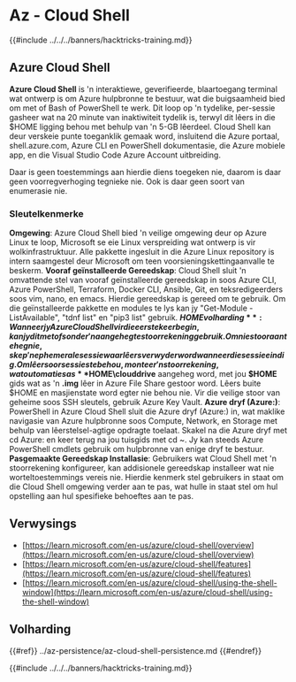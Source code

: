 # Az - Cloud Shell

{{#include ../../../banners/hacktricks-training.md}}

## Azure Cloud Shell

**Azure Cloud Shell** is 'n interaktiewe, geverifieerde, blaartoegang terminal wat ontwerp is om Azure hulpbronne te bestuur, wat die buigsaamheid bied om met of Bash of PowerShell te werk. Dit loop op 'n tydelike, per-sessie gasheer wat na 20 minute van inaktiwiteit tydelik is, terwyl dit lêers in die $HOME ligging behou met behulp van 'n 5-GB lêerdeel. Cloud Shell kan deur verskeie punte toeganklik gemaak word, insluitend die Azure portaal, shell.azure.com, Azure CLI en PowerShell dokumentasie, die Azure mobiele app, en die Visual Studio Code Azure Account uitbreiding.

Daar is geen toestemmings aan hierdie diens toegeken nie, daarom is daar geen voorregverhoging tegnieke nie. Ook is daar geen soort van enumerasie nie.

### Sleutelkenmerke

**Omgewing**: Azure Cloud Shell bied 'n veilige omgewing deur op Azure Linux te loop, Microsoft se eie Linux verspreiding wat ontwerp is vir wolkinfrastruktuur. Alle pakkette ingesluit in die Azure Linux repository is intern saamgestel deur Microsoft om teen voorsieningskettingaanvalle te beskerm.
**Vooraf geïnstalleerde Gereedskap**: Cloud Shell sluit 'n omvattende stel van vooraf geïnstalleerde gereedskap in soos Azure CLI, Azure PowerShell, Terraform, Docker CLI, Ansible, Git, en teksredigeerders soos vim, nano, en emacs. Hierdie gereedskap is gereed om te gebruik. Om die geïnstalleerde pakkette en modules te lys kan jy "Get-Module -ListAvailable", "tdnf list" en "pip3 list" gebruik.
**$HOME volharding**: Wanneer jy Azure Cloud Shell vir die eerste keer begin, kan jy dit met of sonder 'n aangehegte stoorrekening gebruik. Om nie stoor aan te heg nie, skep 'n ephemerale sessie waar lêers verwyder word wanneer die sessie eindig. Om lêers oor sessies te behou, monteer 'n stoorrekening, wat outomaties as **$HOME\clouddrive** aangeheg word, met jou **$HOME** gids wat as 'n **.img** lêer in Azure File Share gestoor word. Lêers buite $HOME en masjienstate word egter nie behou nie. Vir die veilige stoor van geheime soos SSH sleutels, gebruik Azure Key Vault.
**Azure dryf (Azure:)**: PowerShell in Azure Cloud Shell sluit die Azure dryf (Azure:) in, wat maklike navigasie van Azure hulpbronne soos Compute, Network, en Storage met behulp van lêerstelsel-agtige opdragte toelaat. Skakel na die Azure dryf met cd Azure: en keer terug na jou tuisgids met cd ~. Jy kan steeds Azure PowerShell cmdlets gebruik om hulpbronne van enige dryf te bestuur.
**Pasgemaakte Gereedskap Installasie**: Gebruikers wat Cloud Shell met 'n stoorrekening konfigureer, kan addisionele gereedskap installeer wat nie worteltoestemmings vereis nie. Hierdie kenmerk stel gebruikers in staat om die Cloud Shell omgewing verder aan te pas, wat hulle in staat stel om hul opstelling aan hul spesifieke behoeftes aan te pas.

## Verwysings

- [https://learn.microsoft.com/en-us/azure/cloud-shell/overview](https://learn.microsoft.com/en-us/azure/cloud-shell/overview)
- [https://learn.microsoft.com/en-us/azure/cloud-shell/features](https://learn.microsoft.com/en-us/azure/cloud-shell/features)
- [https://learn.microsoft.com/en-us/azure/cloud-shell/using-the-shell-window](https://learn.microsoft.com/en-us/azure/cloud-shell/using-the-shell-window)


## Volharding

{{#ref}}
../az-persistence/az-cloud-shell-persistence.md
{{#endref}}

{{#include ../../../banners/hacktricks-training.md}}
